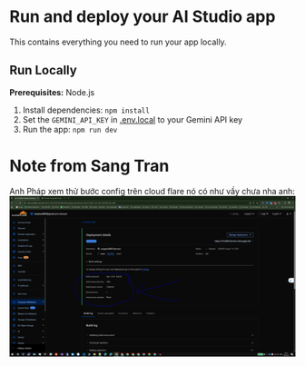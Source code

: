 # Run and deploy your AI Studio app

This contains everything you need to run your app locally.

## Run Locally

**Prerequisites:**  Node.js


1. Install dependencies:
   `npm install`
2. Set the `GEMINI_API_KEY` in [.env.local](.env.local) to your Gemini API key
3. Run the app:
   `npm run dev`

# Note from Sang Tran

Anh Pháp xem thử bước config trên cloud flare nó có như vầy chưa nha anh:
![alt text](public\image.png)